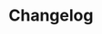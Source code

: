 # Changelog

<!-- ## v0.5.0

* add setting to ignore module features for PC sheets

## v0.4.0

* auto-close sheet on turn end and when combat ends

## v0.3.1

_No changes to the module logic, but fix to enable the FVTT Update button for the module._

## v0.3.0

### Features

* configure sheet position when auto-opening

## v0.2.1

_No changes to the module logic, but some fixed references, e.g. the changelog link._

## v0.2.0

### Features

* automatically open sheets

## v0.1.1

### Bugfix

* bug where the module wouldn't work if PopOut! is not active

## v0.1.0

### Features

* focus sheet of currently active combatant -->
